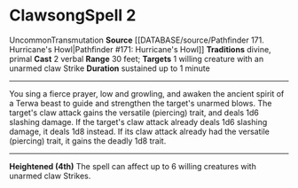 ﻿---
actions: '[two-actions]'
area: null
bloodline: null
component:
- Verbal
cost: null
deity: null
domain: null
duration: sustained up to 1 minute
element: null
heighten: 4th
heighten_level: 2, 4
id: '1066'
lesson: null
level: '2'
mystery: null
name: Clawsong
patron_theme: null
range: 30 feet
rarity: Uncommon
requirement: null
rus_type_level: null
saving_throw: null
school: Transmutation
source: '[[DATABASE/source/Pathfinder 171. Hurricane''s Howl|Pathfinder #171: Hurricane''s
  Howl]]'
target: 1 willing creature with an [[DATABASE/trait/Unarmed|unarmed]] claw Strike
tradition:
- Divine
- Primal
trait:
- '[[DATABASE/trait/Transmutation|Transmutation]]'
- '[[DATABASE/trait/Uncommon|Uncommon]]'
trigger: null
type: Spell

---
# Clawsong<span class="item-type">Spell 2</span>

<span class="trait-uncommon item-trait">Uncommon</span><span class="item-trait">Transmutation</span>
**Source** [[DATABASE/source/Pathfinder 171. Hurricane's Howl|Pathfinder #171: Hurricane's Howl]]
**Traditions** divine, primal
**Cast** <span class="action-icon">2</span> verbal
**Range** 30 feet; **Targets** 1 willing creature with an unarmed claw Strike
**Duration** sustained up to 1 minute

---
You sing a fierce prayer, low and growling, and awaken the ancient spirit of a Terwa beast to guide and strengthen the target's unarmed blows. The target's claw attack gains the versatile (piercing) trait, and deals 1d6 slashing damage. If the target's claw attack already deals 1d6 slashing damage, it deals 1d8 instead. If its claw attack already had the versatile (piercing) trait, it gains the deadly 1d8 trait.

---
**Heightened (4th)** The spell can affect up to 6 willing creatures with unarmed claw Strikes.